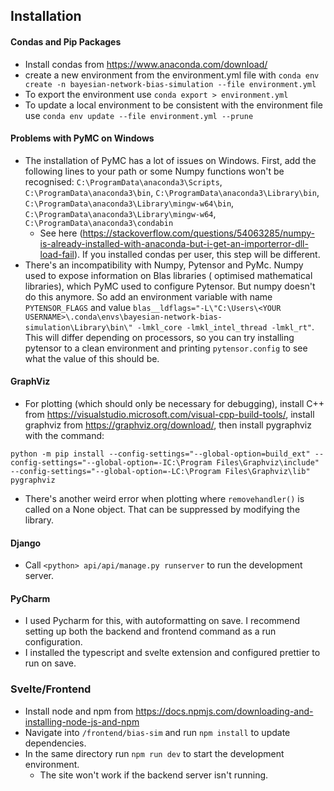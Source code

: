 ## Installation

#### Condas and Pip Packages

- Install condas from https://www.anaconda.com/download/
- create a new environment from the environment.yml file with
  `conda env create -n bayesian-network-bias-simulation --file environment.yml`
- To export the environment use `conda export > environment.yml`
- To update a local environment to be consistent with the environment file use `conda env update --file environment.yml --prune
`

#### Problems with PyMC on Windows

- The installation of PyMC has a lot of issues on Windows. First, add the following lines to your path or some Numpy
  functions won't be recognised: `C:\ProgramData\anaconda3\Scripts`, `C:\ProgramData\anaconda3\bin`,
  `C:\ProgramData\anaconda3\Library\bin`, `C:\ProgramData\anaconda3\Library\mingw-w64\bin`,
  `C:\ProgramData\anaconda3\Library\mingw-w64`, `C:\ProgramData\anaconda3\condabin`
    - See
      here (https://stackoverflow.com/questions/54063285/numpy-is-already-installed-with-anaconda-but-i-get-an-importerror-dll-load-fail).
      If you installed condas per user, this step will be different.
- There's an incompatibility with Numpy, Pytensor and PyMc. Numpy used to expose information on Blas libraries (
  optimised mathematical libraries), which PyMC used to configure Pytensor. But numpy doesn't do this anymore. So add an
  environment variable with name `PYTENSOR_FLAGS` and value
  `blas__ldflags="-L\"C:\Users\<YOUR USERNAME>\.conda\envs\bayesian-network-bias-simulation\Library\bin\" -lmkl_core -lmkl_intel_thread -lmkl_rt"`.
  This will differ depending on processors, so you can try installing pytensor to a clean environment and printing
  `pytensor.config` to see what the value of this should be.

#### GraphViz

- For plotting (which should only be necessary for debugging),
  install C++ from https://visualstudio.microsoft.com/visual-cpp-build-tools/, install graphviz
  from https://graphviz.org/download/,
  then install pygraphviz with the command:

```python -m pip install --config-settings="--global-option=build_ext" --config-settings="--global-option=-IC:\Program Files\Graphviz\include" --config-settings="--global-option=-LC:\Program Files\Graphviz\lib" pygraphviz```

- There's another weird error when plotting where `removehandler()` is called on a None object. That can be suppressed
  by modifying the library.

#### Django

- Call `<python> api/api/manage.py runserver` to run the development server.

#### PyCharm

- I used Pycharm for this, with autoformatting on save. I recommend setting up both the backend and frontend command as
  a run configuration.
- I installed the typescript and svelte extension and configured prettier to run on save.

### Svelte/Frontend

- Install node and npm from https://docs.npmjs.com/downloading-and-installing-node-js-and-npm
- Navigate into `/frontend/bias-sim` and run `npm install` to update dependencies.
- In the same directory run `npm run dev` to start the development environment.
    - The site won't work if the backend server isn't running.